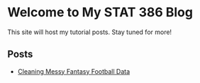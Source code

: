 # Welcome to My STAT 386 Blog

This site will host my tutorial posts. Stay tuned for more!

## Posts
- [Cleaning Messy Fantasy Football Data](./fantasy-football-cleaning.md)
